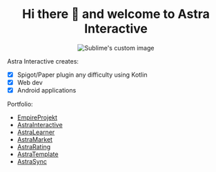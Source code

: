 
<h1 align="center">
  Hi there 👋 and welcome to Astra Interactive
</h1>
<p align="center">
  <img src="https://avatars.githubusercontent.com/u/93258040?s=400&u=ccad2decf1d69cd54ee876dd140bf7d0b1ee1996&v=4" alt="Sublime's custom image"/>
</p>

Astra Interactive creates:
- [x] Spigot/Paper plugin any difficulty using Kotlin
- [x] Web dev
- [x] Android applications

Portfolio:
- [EmpireProjekt](https://EmpireProjekt.ru)
- [AstraInteractive](https://AstraInteractive.ru)
- [AstraLearner](https://play.google.com/store/apps/details?id=com.makeevrserg.astralearner)
- [AstraMarket](https://www.spigotmc.org/resources/astra-market.99114/)
- [AstraRating](https://www.spigotmc.org/resources/simple-rating.103317/)
- [AstraTemplate](https://www.spigotmc.org/resources/astra-template.103383/)
- [AstraSync](https://github.com/Astra-Interactive/AstraSync)
